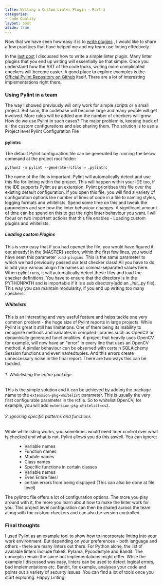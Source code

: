 ```yaml
---
title: Writing a Custom Linter Plugin - Part 3
categories:
- Code Quality
layout: post
aside: true
---
```

Now that we have seen how easy it is to [write plugins](/linter-plugin-part-two) , I would like to share a few practices that have helped me and my team use linting effectively.

In the [last post](/linter-plugin-part-two) I discussed how to write a simple linter plugin. Many linter plugins that you end up writing will essentially be that simple. Once you understand how the AST of the code looks, writing more complicated checkers will become easier. A good place to explore examples is the [Official Pylint Repository on Github](https://github.com/PyCQA/pylint/blob/master/pylint/checkers/classes.py) itself. There are a lot of interesting implementations right there.

### Using Pylint in a team
The way I showed previously will only work for simple scripts or a small project. But soon, the codebase will become large and many people will get involved. More rules will be added and the number of checkers will grow. How do we use Pylint in such cases? The major problem is, keeping track of all the custom configurations and also sharing them. The solution is to use a Project level Pylint Configuration File

#### pylintrc
The default Pylint configuration file can be generated by running the below command at the project root folder:
```
python3 -m pylint --generate-rcfile > .pylintrc
```
The name of the file is important. Pylint will automatically detect and use this file for linting within the project. This will happen within your IDE too, if the IDE supports Pylint as an extension. Pylint prioritises this file over the existing default configuration. If you open this file, you will find a variety of configuration options like number of lines of code in a file to naming styles, logging formats and whitelists. Spend some time on this and tweak the parameters and see how the linter behaviour changes. A significant amount of time can be spend on this to get the right linter behaviour you want. I will focus on two important actions that this file enables - Loading custom plugins and whitelists.

##### Loading custom Plugins
This is very easy that if you had opened the file, you would have figured it out already! In the [MASTER] section, within the first few lines, you would have seen this parameter `load-plugins`. This is the same parameter to which we had previously passed our test checker class! All you have to do is add your various plugin file names as comma-separated values here. When pylint runs, it will automatically detect these files and load the checker definitions. You have to ensure that the directory is in the PYTHONPATH and is importable if it is a sub directory(add an \__init__\.py file). This way you can maintain modularity, if you end up writing too many checkers.

##### Whitelists
This is an interesting and very useful feature and helps tackle one very common problem - the huge size of Pylint reports in large projects. While Pylint is great it still has limitations. One of them being its inability to recognize methods and variables in compiled libraries such as OpenCV or dynamically generated functionalities. A project that heavily uses OpenCV, for example, will now have an "error" in every line that uses an OpenCV method. A similar behaviour can be observed with certain SQLAlchemy Session functions and even namedtuples. And this errors create unneccessary noise in the final report. There are two ways this can be tackled.
###### 1. Whitelisting the entire package
This is the simple solution and it can be achieved by adding the package name to the `extension-pkg-whitelist` parameter. This is usually the very first configurable parameter in the rcfile. So to whitelist OpenCV, for example, you will add `extension-pkg-whitelist=cv2`.

###### 2. Ignoring specific patterns and functions
While whitelisting works, you sometimes would need finer control over what is checked and what is not. Pylint allows you do this aswell. You can ignore:
<ul style="margin-left: 40px">
   <li> Variable names</li>
   <li> Function names</li>
   <li> Module names</li>
   <li> Class names</li>
   <li> Specific functions in certain classes</li>
   <li> Variable names</li>
   <li> Even Entire files!</li>
   <li> certain errors from being displayed (This can also be done at file level) </li>
</ul>

The pylintrc file offers a lot of configuration options. The more you play around with it, the more you learn about how to make the linter work for you. This project level configuration can then be shared across the team along with the custom checkers and can also be version controlled.

### Final thoughts
I used Pylint as an example tool to show how to incorporate linting into your work environment. But depending on your preferences - both language and others - there are many linters out there. For Python alone, the list of available linters include flake8, Pylama, Pycodestyle and Bandit. The concepts remain the same but implementations might differ. While the example I discussed was easy, linters can be used to detect logical errors, bad implementations etc. Bandit, for example, analyses your code and points out a variety of security issues. You can find a lot of tools once you start exploring. Happy Linting!